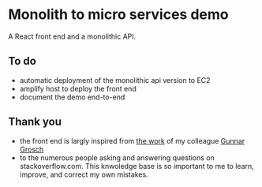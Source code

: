 # Monolith to micro services demo

A React front end and a monolithic API.

## To do

- automatic deployment of the monolithic api version to EC2
- amplify host to deploy the front end 
- document the demo end-to-end

## Thank you 

- the front end is largly inspired from [the work](https://github.com/aws-samples/aws-appconfig-feature-flags) of my colleague [Gunnar Grosch](https://github.com/gunnargrosch) 
- to the numerous people asking and answering questions on stackoverflow.com. This knwoledge base is so important to me to learn, improve, and correct my own mistakes.  